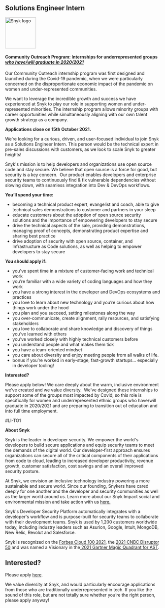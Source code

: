Solutions Engineer Intern
---

<img src="https://res.cloudinary.com/snyk/image/upload/v1537345894/press-kit/brand/logo-black.png" width="100" alt="Snyk logo" />

<h4><strong>Community Outreach Program: Internships for underrepresented groups </strong><span style="text-decoration: underline;"><em><strong>who have/will graduate in 2020/2021</strong></em></span></h4>
<p>Our Community Outreach internship program was first designed and launched during the Covid-19 pandemic, when we were particularly concerned on the disproportionate economic impact of the pandemic on women and under-represented communities.</p>
<p>We want to leverage the incredible growth and success we have experienced at Snyk to play our role in supporting women and under-represented minorities. The internship program allows minority groups with career opportunities while simultaneously aligning with our own talent growth strategy as a company.</p>
<p><strong>Applications close on 15th October 2021.</strong></p>
<p><span style="font-weight: 400;">We’re looking for a curious, driven, and user-focused individual to join Snyk as a Solutions Engineer Intern. This person would be the technical expert in pre-sales discussions with customers, as we look to scale Snyk to greater heights!&nbsp;</span></p>
<p><span style="font-weight: 400;">Snyk's mission is to help developers and organizations use open source code and stay secure. We believe that open source is a force for good, but security is a key concern.&nbsp; Our product enables developers and enterprise security teams to continuously find &amp; fix vulnerable dependencies without slowing down, with seamless integration into Dev &amp; DevOps workflows.</span></p>
<p><strong>You’ll spend your time:</strong></p>
<ul>
<li style="font-weight: 400;"><span style="font-weight: 400;">becoming a technical product expert, evangelist and coach, able to give technical sales demonstrations to customer and partners in your sleep</span></li>
<li style="font-weight: 400;"><span style="font-weight: 400;">educate customers about the adoption of open source security solutions and the importance of empowering developers to stay secure</span></li>
<li style="font-weight: 400;"><span style="font-weight: 400;">drive the technical aspects of the sale, providing demonstrations, managing proof of concepts, demonstrating product expertise and sharing best practice</span></li>
<li style="font-weight: 400;"><span style="font-weight: 400;">drive adoption of security with open source, container, and Infrastructure as Code solutions, as well as helping to empower developers to stay secure&nbsp;</span></li>
</ul>
<p><strong>You should apply if:</strong></p>
<ul>
<li style="font-weight: 400;"><span style="font-weight: 400;">you've spent time in a mixture of customer-facing work and technical work</span></li>
<li style="font-weight: 400;"><span style="font-weight: 400;">you’re familiar with a wide variety of coding languages and how they work</span></li>
<li style="font-weight: 400;"><span style="font-weight: 400;">you have a strong interest in the developer and DevOps ecosystems and practices</span></li>
<li style="font-weight: 400;"><span style="font-weight: 400;">you love to learn about new technology and you’re curious about how things work under the hood</span></li>
<li style="font-weight: 400;"><span style="font-weight: 400;">you plan and you succeed, setting milestones along the way</span></li>
<li style="font-weight: 400;"><span style="font-weight: 400;">you over-communicate, create alignment, rally resources, and satisfying stakeholders</span></li>
<li style="font-weight: 400;"><span style="font-weight: 400;">you love to collaborate and share knowledge and discovery of things you’ve learned with others</span></li>
<li style="font-weight: 400;"><span style="font-weight: 400;">you’ve worked closely with highly technical customers before</span></li>
<li style="font-weight: 400;"><span style="font-weight: 400;">you understand people and what makes them tick</span></li>
<li style="font-weight: 400;"><span style="font-weight: 400;">you have a team-oriented mindset</span></li>
<li style="font-weight: 400;"><span style="font-weight: 400;">you care about diversity and enjoy meeting people from all walks of life.</span></li>
<li style="font-weight: 400;"><span style="font-weight: 400;">bonus if you’re worked in early-stage, fast-growth startups… especially in developer tooling!</span></li>
</ul>
<p><strong>Interested?</strong></p>
<p>Please apply below! We care deeply about the warm, inclusive environment we’ve created and we value diversity.&nbsp; We’ve designed these internships to support some of the groups most impacted by Covid, so this role is specifically for women and underrepresented ethnic groups who have/will graduate in 2020/2021 and are preparing to transition out of education and into full time employment.</p>
<p><span style="font-weight: 400;">#LI-TO1</span></p><div class="content-conclusion"><p><strong>About Snyk</strong></p>
<p><span style="font-weight: 400;">Snyk is the leader in developer security. We empower the world's developers to build secure applications and equip security teams to meet the demands of the digital world. Our developer-first approach ensures organizations can secure all of the critical components of their applications from code to cloud, leading to increased developer productivity, revenue growth, customer satisfaction, cost savings and an overall improved security posture.&nbsp;</span></p>
<p><span style="font-weight: 400;">At Snyk, we envision an inclusive technology industry powering a more sustainable and secure world.</span> <span style="font-weight: 400;">Since our founding, Snykers have cared deeply for one another and the developer and security communities as well as the larger world around us. Learn more about our Snyk Impact social and environmental mission and take action with us </span><a href="https://snyk.io/about/snyk-impact/"><span style="font-weight: 400;">here.</span></a></p>
<p><span style="font-weight: 400;">Snyk's Developer Security Platform automatically integrates with a developer's workflow and is purpose-built for security teams to collaborate with their development teams. Snyk is used by 1,200 customers worldwide today, including industry leaders such as Asurion, Google, Intuit, MongoDB, New Relic, Revolut and Salesforce.</span></p>
<p><span style="font-weight: 400;">Snyk is recognized on the </span><a href="https://www.forbes.com/cloud100/#6f24b5ba5f94"><span style="font-weight: 400;">Forbes Cloud 100 2021</span></a><span style="font-weight: 400;">, the </span><a href="https://www.cnbc.com/2021/05/25/these-are-the-2021-cnbc-disruptor-50-companies.html"><span style="font-weight: 400;">2021 CNBC Disruptor 50</span></a><span style="font-weight: 400;"> and was named a Visionary in the</span><a href="https://snyk.io/blog/snyk-visionary-2021-gartner-magic-quadrant-for-ast/"><span style="font-weight: 400;"> 2021 Gartner Magic Quadrant for AST</span></a><span style="font-weight: 400;">.</span></p></div>

Interested?
---

Please apply [here](https://boards.greenhouse.io/snyk/jobs/5592429002#app).

We value diversity at Snyk, and would particularly encourage applications from those who are traditionally underrepresented in tech.
If you like the sound of this role, but are not totally sure whether you’re the right person, please apply anyway!
